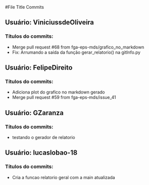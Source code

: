#File Title Commits

## Usuário: ViniciussdeOliveira
### Títulos do commits:
- Merge pull request #68 from fga-eps-mds/grafico_no_markdown
- Fix: Arrumando a saída da função gerar_relatorio() na gitInfo.py

## Usuário: FelipeDireito
### Títulos do commits:
- Adiciona plot do grafico no markdown gerado
- Merge pull request #59 from fga-eps-mds/issue_41

## Usuário: GZaranza
### Títulos do commits:
- testando o gerador de relatorio

## Usuário: lucaslobao-18
### Títulos do commits:
- Cria a funcao relatorio geral com a main atualizada

